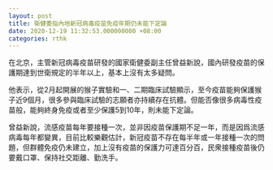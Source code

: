 ```yaml
---
layout: post
title: 衛健委指內地新冠病毒疫苗免疫年期仍未能下定論
date: 2020-12-19 11:32:53.000000000 +08:00
categories: rthk
---
```


在北京，主管新冠病毒疫苗研發的國家衛健委副主任曾益新說，國內研發疫苗的保護期達到世衛規定的半年以上，基本上沒有太多疑問。

他表示，從2月起開展的猴子實驗和一、二期臨床試驗顯示，至今疫苗能夠保護猴子近9個月，很多參與臨床試驗的志願者亦持續存在抗體。但能否像很多病毒性疫苗般，能夠終身免疫或者至少保護5到10年，則未能下定論。

曾益新說，流感疫苗每年要接種一次，並非因疫苗保護期不足一年，而是因爲流感病毒每年都變異，目前比較樂觀估計，新冠疫苗不存在每半年或一年接種一次的問題，但群體免疫仍未建立，加上沒有疫苗的保護力可達百分百，民衆接種疫苗後仍要戴口罩、保持社交距離、勤洗手。

